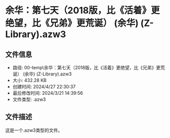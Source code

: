 ﻿# 余华：第七天（2018版，比《活着》更绝望，比《兄弟》更荒诞） (余华) (Z-Library).azw3

## 文件信息
- 路径: 00-temp\余华：第七天（2018版，比《活着》更绝望，比《兄弟》更荒诞） (余华) (Z-Library).azw3
- 大小: 432.28 KB
- 创建时间: 2024/4/27 22:30:37
- 最后修改时间: 2024/3/21 14:39:56
- 文件类型: .azw3

## 文件描述
这是一个.azw3类型的文件。

